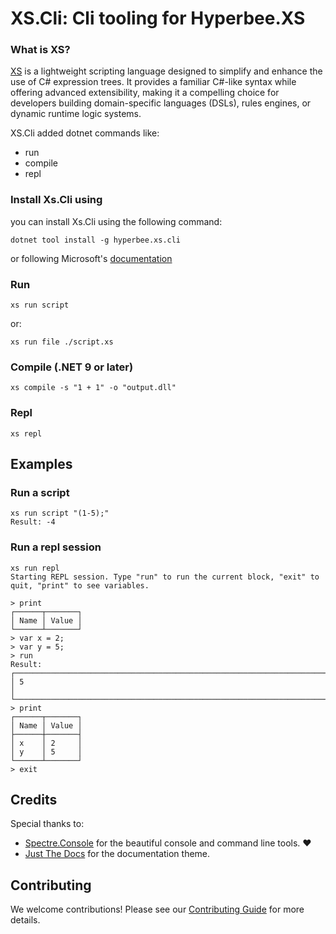 ﻿# XS.Cli: Cli tooling for Hyperbee.XS

### **What is XS?**

[XS](https://github.com/Stillpoint-Software/hyperbee.xs) is a lightweight scripting language designed to simplify and enhance the use of C# expression trees.
It provides a familiar C#-like syntax while offering advanced extensibility, making it a compelling choice for developers
building domain-specific languages (DSLs), rules engines, or dynamic runtime logic systems.

XS.Cli added dotnet commands like:

- run
- compile
- repl

### Install Xs.Cli using 

you can install Xs.Cli using the following command:
```
dotnet tool install -g hyperbee.xs.cli
```
or following Microsoft's [documentation](https://docs.microsoft.com/en-us/dotnet/core/tools/dotnet-tool-install)

### Run
```
xs run script
```
or:
```
xs run file ./script.xs
```

### Compile (.NET 9 or later)
```
xs compile -s "1 + 1" -o "output.dll"
```

### Repl
```
xs repl
```

## Examples

### Run a script
```
xs run script "(1-5);"
Result: -4
```

### Run a repl session
```
xs run repl
Starting REPL session. Type "run" to run the current block, "exit" to quit, "print" to see variables.

> print
┌──────┬───────┐
│ Name │ Value │
└──────┴───────┘
> var x = 2;
> var y = 5;
> run
Result:
┌─────────────────────────────────────────────────────────────────────────────────────┐
│ 5                                                                                   │
└─────────────────────────────────────────────────────────────────────────────────────┘
> print
┌──────┬───────┐
│ Name │ Value │
├──────┼───────┤
│ x    │ 2     │
│ y    │ 5     │
└──────┴───────┘
> exit
```

## Credits

Special thanks to:

- [Spectre.Console](https://spectreconsole.net/) for the beautiful console and command line tools. :heart:
- [Just The Docs](https://github.com/just-the-docs/just-the-docs) for the documentation theme.


## Contributing

We welcome contributions! Please see our [Contributing Guide](https://github.com/Stillpoint-Software/.github/blob/main/.github/CONTRIBUTING.md) 
for more details.
